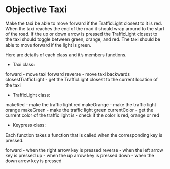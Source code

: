 # Objective Taxi
Make the taxi be able to move forward if the TrafficLight closest to it is red. When the taxi reaches the end of the road it should wrap around to the start of the road. If the up or down arrow is pressed the TrafficLight closest to the taxi should toggle between green, orange, and red. The taxi should be able to move forward if the light is green.


Here are details of each class and it’s members functions.

* Taxi class:

forward - move taxi forward
reverse - move taxi backwards
closestTrafficLight - get the TrafficLight closest to the current location of the taxi

* TrafficLight class:

makeRed - make the traffic light red
makeOrange - make the traffic light orange
makeGreen - make the traffic light green
currentColor - get the current color of the traffic light
is - check if the color is red, orange or red

* Keypress class:

Each function takes a function that is called when the corresponding key is pressed.

forward - when the right arrow key is pressed
reverse - when the left arrow key is pressed
up - when the up arrow key is pressed
down - when the down arrow key is pressed
